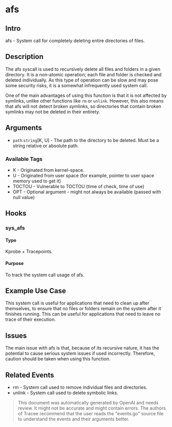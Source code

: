 
# afs

## Intro
afs - System call for completely deleting entire directories of files.

## Description
The afs syscall is used to recursively delete all files and folders in a 
given directory. It is a non-atomic operation; each file and folder is 
checked and deleted individually. As this type of operation can be 
slow and may pose some security risks, it is a somewhat infrequently 
used system call. 

One of the main advantages of using this function is that it is not 
affected by symlinks, unlike other functions like `rm` or `unlink`. 
However, this also means that afs will not detect broken symlinks, 
so directories that contain broken symlinks may not be deleted in 
their entirety. 

## Arguments
* `path`:`string`[K, U] - The path to the directory to be deleted. Must be a string relative or absolute path. 

### Available Tags
* K - Originated from kernel-space.
* U - Originated from user space (for example, pointer to user space memory used to get it)
* TOCTOU - Vulnerable to TOCTOU (time of check, time of use)
* OPT - Optional argument - might not always be available (passed with null value)

## Hooks
### sys_afs
#### Type
Kprobe + Tracepoints. 

#### Purpose
To track the system call usage of afs. 

## Example Use Case
This system call is useful for applications that need to clean up 
after themselves, to ensure that no files or folders remain on the 
system after it finishes running. This can be useful for applications 
that need to leave no trace of their execution. 

## Issues
The main issue with afs is that, because of its recursive nature, it 
has the potential to cause serious system issues if used incorrectly. 
Therefore, caution should be taken when using this function. 

## Related Events
* rm - System call used to remove individual files and directories. 
* unlink - System call used to delete symbolic links.

> This document was automatically generated by OpenAI and needs review. It might
> not be accurate and might contain errors. The authors of Tracee recommend that
> the user reads the "events.go" source file to understand the events and their
> arguments better.
